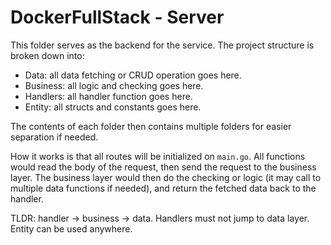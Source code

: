 # DockerFullStack - Server
This folder serves as the backend for the service. The project structure is broken down into:

- Data: all data fetching or CRUD operation goes here.
- Business: all logic and checking goes here.
- Handlers: all handler function goes here.
- Entity: all structs and constants goes here.

The contents of each folder then contains multiple folders for easier separation if needed.

How it works is that all routes will be initialized on `main.go`. All functions would read the body of the request, then send the request to the business layer. The business layer would then do the checking or logic (it may call to multiple data functions if needed), and return the fetched data back to the handler.

TLDR: handler -> business -> data. Handlers must not jump to data layer. Entity can be used anywhere.